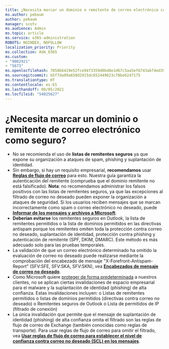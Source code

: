 ```yaml
---
title: ¿Necesita marcar un dominio o remitente de correo electrónico como seguro?
ms.author: pebaum
author: pebaum
manager: scotv
ms.audience: Admin
ms.topic: article
ms.service: o365-administration
ROBOTS: NOINDEX, NOFOLLOW
localization_priority: Priority
ms.collection: Adm_O365
ms.custom:
- "9002921"
- "5673"
ms.openlocfilehash: 7058b6419e52fce94f3359d0bd8e1d67c5aa5ef6743abf4ed39f45bad49e1d07
ms.sourcegitcommit: b5f7da89a650d2915dc652449623c78be6247175
ms.translationtype: HT
ms.contentlocale: es-ES
ms.lasthandoff: 08/05/2021
ms.locfileid: "54025627"
---
```

# <a name="need-to-mark-a-domain-or-email-sender-safe"></a>¿Necesita marcar un dominio o remitente de correo electrónico como seguro?

- No se recomienda el uso de **listas de remitentes seguros** ya que expone su organización a ataques de spam, phishing y suplantación de identidad.
- Sin embargo, si hay un requisito empresarial, **recomendamos** usar **[Reglas de flujo de correo](https://docs.microsoft.com/microsoft-365/security/office-365-security/create-safe-sender-lists-in-office-365?view=o365-worldwide#recommended-use-mail-flow-rules)** para esto. Nuestra guía garantiza la autenticación del remitente (comprueba que el dominio remitente no está falsificado). **Nota**: no recomendamos administrar los falsos positivos con las listas de remitentes seguros, ya que las excepciones al filtrado de correo no deseado pueden exponer la organización a ataques de seguridad. Si los usuarios reciben mensajes que se marcan incorrectamente como spam o correo electrónico no deseado, puede **[Informar de los mensajes y archivos a Microsoft](https://protection.office.com/reportsubmission)**.
- **Deberían evitarse** los remitentes seguros en Outlook, la lista de remitentes permitidos o la lista de dominios permitidos en las directivas antispam porque los remitentes omiten toda la protección contra correo no deseado, suplantación de identidad, protección contra phishing y autenticación de remitente (SPF, DKIM, DMARC). Este método es más adecuado solo para las pruebas temporales.
- La validación de que un correo electrónico determinado ha omitido la evaluación de correo no deseado puede realizarse mediante la comprobación del encabezado de mensaje "X-Forefront-Antispam-Report" (SFV:SFE, SFV:SKA, SFV:SKN), vea **[Encabezados de mensaje de correo no deseado](https://docs.microsoft.com/microsoft-365/security/office-365-security/anti-spam-message-headers)**.
- Como Microsoft quiere [proteger de forma predeterminada](https://docs.microsoft.com/microsoft-365/security/office-365-security/secure-by-default#exceptions) a nuestros clientes, no se aplican ciertas invalidaciones de espacio empresarial para el malware y la suplantación de identidad (phishing) de alta confianza. Estas invalidaciones incluyen: o   Listas de remitentes permitidos o listas de dominios permitidos (directivas contra correo no deseado) o   Remitentes seguros de Outlook o   Lista de permitidos de IP (filtrado de conexión) 
- La única invalidación que permite que el mensaje de suplantación de identidad (phishing) de alta confianza omita el filtrado son las reglas de flujo de correo de Exchange (también conocidas como reglas de transporte). Para usar reglas de flujo de correo para omitir el filtrado, vea **[Usar reglas de flujo de correo para establecer el nivel de confianza contra correo no deseado (SCL) en los mensajes](https://docs.microsoft.com/microsoft-365/security/office-365-security/use-mail-flow-rules-to-set-the-spam-confidence-level-scl-in-messages)**.